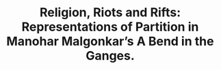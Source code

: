 ---
title: Religion, Riots and Rifts&#58; Representations of Partition in Manohar Malgonkar’s A Bend in the Ganges.
institute: Paper presented in a National Seminar on "Revisiting the Indian Freedom Struggle&#58; Exploring the Contributions of Forgotten Heroes" at Digboi Mahila Mahabidyalaya, Digboi
year: 15 March, 2023
---